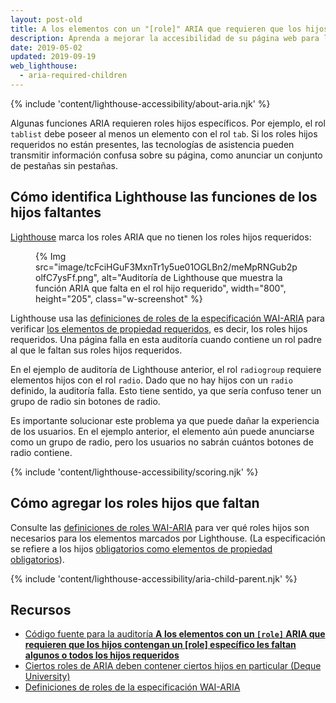 ```yaml
---
layout: post-old
title: A los elementos con un "[role]" ARIA que requieren que los hijos contengan un "[role]" específico les faltan algunos o todos los hijos requeridos
description: Aprenda a mejorar la accesibilidad de su página web para los usuarios de tecnologías de asistencia, asegurándose de que todos los elementos con funciones ARIA tengan el elemento hijo requerido.
date: 2019-05-02
updated: 2019-09-19
web_lighthouse:
  - aria-required-children
---
```


{% include 'content/lighthouse-accessibility/about-aria.njk' %}

Algunas funciones ARIA requieren roles hijos específicos. Por ejemplo, el rol `tablist` debe poseer al menos un elemento con el rol `tab`. Si los roles hijos requeridos no están presentes, las tecnologías de asistencia pueden transmitir información confusa sobre su página, como anunciar un conjunto de pestañas sin pestañas.

## Cómo identifica Lighthouse las funciones de los hijos faltantes

<a href="https://developers.google.com/web/tools/lighthouse" rel="noopener">Lighthouse</a> marca los roles ARIA que no tienen los roles hijos requeridos:

<figure class="w-figure">{% Img src="image/tcFciHGuF3MxnTr1y5ue01OGLBn2/meMpRNGub2polfC7ysFf.png", alt="Auditoría de Lighthouse que muestra la función ARIA que falta en el rol hijo requerido", width="800", height="205", class="w-screenshot" %}</figure>

Lighthouse usa las <a href="https://www.w3.org/TR/wai-aria-1.1/#role_definitions" rel="noopener">definiciones de roles de la especificación WAI-ARIA</a> para verificar <a href="https://www.w3.org/TR/wai-aria/#mustContain" rel="noopener">los elementos de propiedad requeridos</a>, es decir, los roles hijos requeridos. Una página falla en esta auditoría cuando contiene un rol padre al que le faltan sus roles hijos requeridos.

En el ejemplo de auditoría de Lighthouse anterior, el rol `radiogroup` requiere elementos hijos con el rol `radio`. Dado que no hay hijos con un `radio` definido, la auditoría falla. Esto tiene sentido, ya que sería confuso tener un grupo de radio sin botones de radio.

Es importante solucionar este problema ya que puede dañar la experiencia de los usuarios. En el ejemplo anterior, el elemento aún puede anunciarse como un grupo de radio, pero los usuarios no sabrán cuántos botones de radio contiene.

{% include 'content/lighthouse-accessibility/scoring.njk' %}

## Cómo agregar los roles hijos que faltan

Consulte las <a href="https://www.w3.org/TR/wai-aria-1.1/#role_definitions" rel="noopener">definiciones de roles WAI-ARIA</a> para ver qué roles hijos son necesarios para los elementos marcados por Lighthouse. (La especificación se refiere a los hijos <a href="https://www.w3.org/TR/wai-aria/#mustContain" rel="noopener">obligatorios como elementos de propiedad obligatorios</a>).

{% include 'content/lighthouse-accessibility/aria-child-parent.njk' %}

## Recursos

- <a href="https://github.com/GoogleChrome/lighthouse/blob/master/lighthouse-core/audits/accessibility/aria-required-children.js" rel="noopener">Código fuente para la auditoría <strong>A los elementos con un <code>[role]</code> ARIA que requieren que los hijos contengan un [role] específico les faltan algunos o todos los hijos requeridos</strong></a>
- <a href="https://dequeuniversity.com/rules/axe/3.3/aria-required-children" rel="noopener">Ciertos roles de ARIA deben contener ciertos hijos en particular (Deque University)</a>
- <a href="https://www.w3.org/TR/wai-aria-1.1/#role_definitions" rel="noopener">Definiciones de roles de la especificación WAI-ARIA</a>
